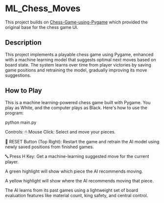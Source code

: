 # ML_Chess_Moves

This project builds on [Chess-Game-using-Pygame](https://github.com/Salow-Studios/Chess-Game-using-Pygame) which provided the original base for the chess game UI.

## Description

This project implements a playable chess game using Pygame, enhanced with a machine learning model that suggests optimal next moves based on board state. The system learns over time from player victories by saving game positions and retraining the model, gradually improving its move suggestions.

## How to Play
This is a machine learning-powered chess game built with Pygame. You play as White, and the computer plays as Black. Here's how to use the program:

python main.py

Controls:
🖱 Mouse Click: Select and move your pieces.

🔴 RESET Button (Top Right): Restart the game and retrain the AI model using newly saved positions from finished games.

🔤 Press H Key: Get a machine-learning suggested move for the current player.

A green highlight will show which piece the AI recommends moving.

A yellow highlight will show where the AI recommends moving that piece.

The AI learns from its past games using a lightweight set of board evaluation features like material count, king safety, and central control.
